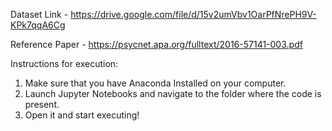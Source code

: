 
Dataset Link - https://drive.google.com/file/d/15v2umVbv1OarPfNrePH9V-KPk7qqA6Cg

Reference Paper - https://psycnet.apa.org/fulltext/2016-57141-003.pdf

Instructions for execution:
1) Make sure that you have Anaconda Installed on your computer.
2) Launch Jupyter Notebooks and navigate to the folder where the code is present.
3) Open it and start executing!
